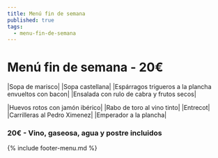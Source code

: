 ```yaml
---
title: Menú fin de semana
published: true
tags:
  - menu-fin-de-semana
---
```


# Menú fin de semana - 20€

|Sopa de marisco|
|Sopa castellana|
|Espárragos trigueros a la plancha envueltos con bacon|
|Ensalada con rulo de cabra y frutos secos|

|Huevos rotos con jamón ibérico|
|Rabo de toro al vino tinto|
|Entrecot|
|Carrilleras al Pedro Ximenez|
|Emperador a la plancha|


### 20€ - Vino, gaseosa, agua y postre incluidos


{% include footer-menu.md %}

